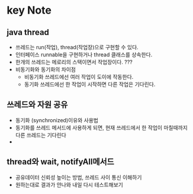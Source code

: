 # key Note

## java thread
- 쓰레드는 run(작업), thread(작업장)으로 구현할 수 있다.  
- 인터페이스 runnable을 구현하거나 thread 클래스를 상속한다. 
- 한개의 쓰레드는 메로리의 스택이면서 작업장이다. ???
- 비동기화와 동기화의 차이점 
  * 비동기화 쓰레드에선 여러 작업이 도이에 작동한다. 
  * 동기화 쓰레드에선 한 작업이 시작하면 다른 작업은 기다린다. 
    

## 쓰레드와 자원 공유
- 동기화 (synchronized)이유와 사용법
- 동기화를 쓰레드 메서드에 사용하게 되면, 현재 쓰레드에서 한 작업이 마칠때까지 다른 쓰레드는 기다린다
- 

## thread와 wait, notifyAll메서드
- 공유데이터 신뢰성 높이는 방법, 쓰레드 사이 통신 이해하기
- 원하는대로 결과가 안나와 내일 다시 테스트해보기
